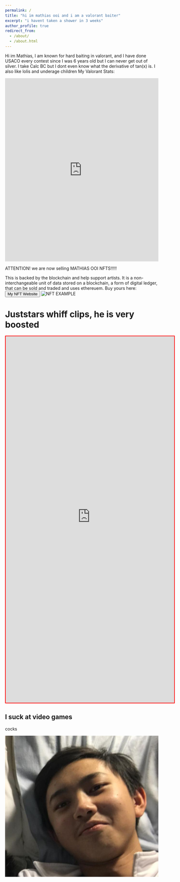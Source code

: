 ```yaml
---
permalink: /
title: "hi im mathias ooi and i am a valorant baiter"
excerpt: "i havent taken a shower in 3 weeks"
author_profile: true
redirect_from: 
  - /about/
  - /about.html
---
```

Hi im Mathias, I am known for hard baiting in valorant, and I have done USACO every contest since I was 6 years old but I can never get out of silver. I take Calc BC but I dont even know what the derivative of tan(x) is. I also like lolis and underage children
My Valorant Stats:
<iframe src="https://tracker.gg/overlays/overlay/8c7b4a73-c570-4199-b6e9-77853915cdad" style="display:block; width:100%; height:600px; border:0;"></iframe>




<p align="left">
    <p class="awesome">ATTENTION! we are now selling MATHIAS OOI NFTS!!!!!</p>
</p>

This is backed by the blockchain and help support artists. It is a non-interchangeable unit of data stored on a blockchain, a form of digital ledger, that can be sold and traded and uses ethereuem. Buy yours here:
<button onclick="location.href='https://www.reddit.com/r/hentai/'" type="button">My NFT Website</button> ![NFT EXAMPLE](https://cdn.discordapp.com/attachments/748568816618962986/944476282647887892/unknown.png)
    
         
Juststars whiff clips, he is very boosted
======

<iframe src="https://googledriveembedder.collegefam.com/?key=AIzaSyAfHR7-mA2DoTnG5lBJGGfh7nuFGVYD7Do&folderid=10F0_Ae6a0R6NUNDAnCbxfQ6OJ8fDV1fp&allowdl=no" style="width:110%; height:1200px; border:2px solid red;"  title = "whiff clips" ></iframe>



I suck at video games
------
cocks


![hot sexy image of mathias](/images/mathiasugly.png)
